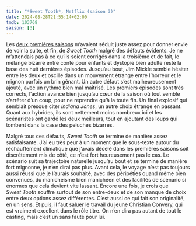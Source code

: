 ```yaml
---
title: "*Sweet Tooth*, Netflix (saison 3)"
date: 2024-08-28T21:55:14+02:00
tmdb: 103768 
saison: [3]
---
```


Les [deux premières saisons](/serie/sweet-tooth-netflix/) m’avaient séduit juste assez pour donner envie de voir la suite, et fin, de *Sweet Tooth* malgré des défauts évidents. Je ne m’attendais pas à ce qu’ils soient corrigés dans la troisième et de fait, le mélange bizarre entre conte pour enfants et dystopie bien adulte reste la base des huit dernières épisodes. Jusqu’au bout, Jim Mickle semble hésiter entre les deux et oscille dans un mouvement étrange entre l’horreur et le mignon parfois un brin gênant. Un autre défaut s’est malheureusement ajouté, avec un rythme bien mal maîtrisé. Les premiers épisodes sont très corrects, l’action avance bien jusqu’au cœur de la saison où tout semble s’arrêter d’un coup, pour ne reprendre qu’à la toute fin. Un final explosif qui semblait presque citer *Indiana Jones*, un autre choix étrange en passant. Quant aux hybrides, ils sont nettement moins nombreux ici et les scénaristes ont gardé les deux meilleurs, tout en ajoutant des loups qui tombent dans la case des peluches bizarres.  

Malgré tous ces défauts, *Sweet Tooth* se termine de manière assez satisfaisante. J’ai eu très peur à un moment que le sous-texte autour du réchauffement climatique que j’avais décelé dans les premières saisons soit discrètement mis de côté, ce n’est fort heureusement pas le cas. Le scénario suit sa trajectoire naturelle jusqu’au bout et se termine de manière fort mignonne, je n’en dirai pas plus. Avant cela, le voyage n’est pas toujours aussi réussi que je l’aurais souhaité, avec des péripéties quand même bien convenues, du manichéisme bien manichéen et des facilités de scénario si énormes que cela devient vite lassant. Encore une fois, je crois que *Sweet Tooth* souffre surtout de son entre-deux et de son manque de choix entre deux options assez différentes. C’est aussi ce qui fait son originalité, en un sens. Et puis, il faut saluer le travail du jeune Christian Convery, qui est vraiment excellent dans le rôle titre. On n’en dira pas autant de tout le casting, mais c’est un sans faute pour lui. 